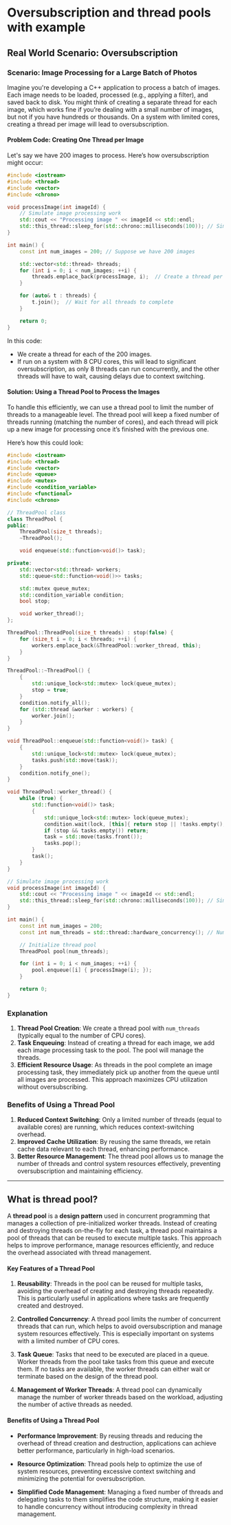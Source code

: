 # Oversubscription and thread pools with example
## Real World Scenario: Oversubscription
### Scenario: Image Processing for a Large Batch of Photos

Imagine you're developing a C++ application to process a batch of images. Each image needs to be loaded, processed (e.g., applying a filter), and saved back to disk. You might think of creating a separate thread for each image, which works fine if you’re dealing with a small number of images, but not if you have hundreds or thousands. On a system with limited cores, creating a thread per image will lead to oversubscription.

#### Problem Code: Creating One Thread per Image

Let's say we have 200 images to process. Here’s how oversubscription might occur:

```cpp
#include <iostream>
#include <thread>
#include <vector>
#include <chrono>

void processImage(int imageId) {
    // Simulate image processing work
    std::cout << "Processing image " << imageId << std::endl;
    std::this_thread::sleep_for(std::chrono::milliseconds(100)); // Simulate processing time
}

int main() {
    const int num_images = 200; // Suppose we have 200 images

    std::vector<std::thread> threads;
    for (int i = 0; i < num_images; ++i) {
        threads.emplace_back(processImage, i);  // Create a thread per image
    }

    for (auto& t : threads) {
        t.join();  // Wait for all threads to complete
    }

    return 0;
}
```

In this code:
- We create a thread for each of the 200 images.
- If run on a system with 8 CPU cores, this will lead to significant oversubscription, as only 8 threads can run concurrently, and the other threads will have to wait, causing delays due to context switching.

#### Solution: Using a Thread Pool to Process the Images

To handle this efficiently, we can use a thread pool to limit the number of threads to a manageable level. The thread pool will keep a fixed number of threads running (matching the number of cores), and each thread will pick up a new image for processing once it’s finished with the previous one. 

Here’s how this could look:

```cpp
#include <iostream>
#include <thread>
#include <vector>
#include <queue>
#include <mutex>
#include <condition_variable>
#include <functional>
#include <chrono>

// ThreadPool class
class ThreadPool {
public:
    ThreadPool(size_t threads);
    ~ThreadPool();

    void enqueue(std::function<void()> task);

private:
    std::vector<std::thread> workers;
    std::queue<std::function<void()>> tasks;

    std::mutex queue_mutex;
    std::condition_variable condition;
    bool stop;

    void worker_thread();
};

ThreadPool::ThreadPool(size_t threads) : stop(false) {
    for (size_t i = 0; i < threads; ++i) {
        workers.emplace_back(&ThreadPool::worker_thread, this);
    }
}

ThreadPool::~ThreadPool() {
    {
        std::unique_lock<std::mutex> lock(queue_mutex);
        stop = true;
    }
    condition.notify_all();
    for (std::thread &worker : workers) {
        worker.join();
    }
}

void ThreadPool::enqueue(std::function<void()> task) {
    {
        std::unique_lock<std::mutex> lock(queue_mutex);
        tasks.push(std::move(task));
    }
    condition.notify_one();
}

void ThreadPool::worker_thread() {
    while (true) {
        std::function<void()> task;
        {
            std::unique_lock<std::mutex> lock(queue_mutex);
            condition.wait(lock, [this]{ return stop || !tasks.empty(); });
            if (stop && tasks.empty()) return;
            task = std::move(tasks.front());
            tasks.pop();
        }
        task();
    }
}

// Simulate image processing work
void processImage(int imageId) {
    std::cout << "Processing image " << imageId << std::endl;
    std::this_thread::sleep_for(std::chrono::milliseconds(100)); // Simulate processing time
}

int main() {
    const int num_images = 200;
    const int num_threads = std::thread::hardware_concurrency(); // Number of hardware threads

    // Initialize thread pool
    ThreadPool pool(num_threads);

    for (int i = 0; i < num_images; ++i) {
        pool.enqueue([i] { processImage(i); });
    }

    return 0;
}
```

### Explanation

1. **Thread Pool Creation**: We create a thread pool with `num_threads` (typically equal to the number of CPU cores).
2. **Task Enqueuing**: Instead of creating a thread for each image, we add each image processing task to the pool. The pool will manage the threads.
3. **Efficient Resource Usage**: As threads in the pool complete an image processing task, they immediately pick up another from the queue until all images are processed. This approach maximizes CPU utilization without oversubscribing.

### Benefits of Using a Thread Pool

1. **Reduced Context Switching**: Only a limited number of threads (equal to available cores) are running, which reduces context-switching overhead.
2. **Improved Cache Utilization**: By reusing the same threads, we retain cache data relevant to each thread, enhancing performance.
3. **Better Resource Management**: The thread pool allows us to manage the number of threads and control system resources effectively, preventing oversubscription and maintaining efficiency.

-------

## What is thread pool?
A **thread pool** is a **design pattern** used in concurrent programming that manages a collection of pre-initialized worker threads. Instead of creating and destroying threads on-the-fly for each task, a thread pool maintains a pool of threads that can be reused to execute multiple tasks. This approach helps to improve performance, manage resources efficiently, and reduce the overhead associated with thread management.

#### Key Features of a Thread Pool

1. **Reusability**: Threads in the pool can be reused for multiple tasks, avoiding the overhead of creating and destroying threads repeatedly. This is particularly useful in applications where tasks are frequently created and destroyed.

2. **Controlled Concurrency**: A thread pool limits the number of concurrent threads that can run, which helps to avoid oversubscription and manage system resources effectively. This is especially important on systems with a limited number of CPU cores.

3. **Task Queue**: Tasks that need to be executed are placed in a queue. Worker threads from the pool take tasks from this queue and execute them. If no tasks are available, the worker threads can either wait or terminate based on the design of the thread pool.

4. **Management of Worker Threads**: A thread pool can dynamically manage the number of worker threads based on the workload, adjusting the number of active threads as needed.

#### Benefits of Using a Thread Pool

- **Performance Improvement**: By reusing threads and reducing the overhead of thread creation and destruction, applications can achieve better performance, particularly in high-load scenarios.

- **Resource Optimization**: Thread pools help to optimize the use of system resources, preventing excessive context switching and minimizing the potential for oversubscription.

- **Simplified Code Management**: Managing a fixed number of threads and delegating tasks to them simplifies the code structure, making it easier to handle concurrency without introducing complexity in thread management.
